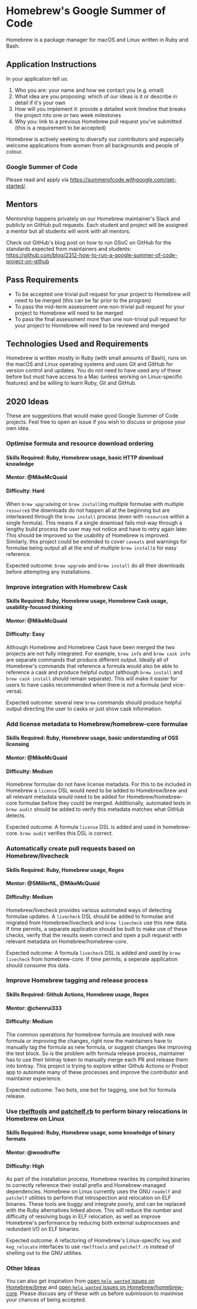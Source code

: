 # Homebrew's Google Summer of Code
Homebrew is a package manager for macOS and Linux written in Ruby and Bash.

## Application Instructions

In your application tell us:

1. Who you are: your name and how we contact you (e.g. email)
2. What idea are you proposing: which of our ideas is it or describe in detail if it's your own
3. How will you implement it: provide a detailed work timeline that breaks the project into one or two week milestones
4. Why you: link to a previous Homebrew pull request you've submitted (this is a requirement to be accepted)

Homebrew is actively seeking to diversify our contributors and especially welcome applications from women from all backgrounds and people of colour.

### Google Summer of Code
Please read and apply via https://summerofcode.withgoogle.com/get-started/.

## Mentors

Mentorship happens privately on our Homebrew maintainer's Slack and publicly on GitHub pull requests. Each student and project will be assigned a mentor but all students will work with all mentors.

Check out GitHub's blog post on how to run GSoC on GitHub for the standards expected from maintainers and students:
https://github.com/blog/2312-how-to-run-a-google-summer-of-code-project-on-github

## Pass Requirements

- To be accepted one trivial pull request for your project to Homebrew will need to be merged (this can be far prior to the program)
- To pass the mid-term assessment one non-trivial pull request for your project to Homebrew will need to be merged
- To pass the final assessment more than one non-trivial pull request for your project to Homebrew will need to be reviewed and merged

## Technologies Used and Requirements

Homebrew is written mostly in Ruby (with small amounts of Bash), runs on the macOS and Linux operating systems and uses Git and GitHub for version control and updates. You do not need to have used any of these before but must have access to a Mac (unless working on Linux-specific features) and be willing to learn Ruby, Git and GitHub.

## 2020 Ideas
These are suggestions that would make good Google Summer of Code projects. Feel free to open an issue if you wish to discuss or propose your own idea.

### Optimise formula and resource download ordering
#### Skills Required: Ruby, Homebrew usage, basic HTTP download knowledge
#### Mentor: @MikeMcQuaid
#### Difficulty: Hard
When `brew upgrade`ing or `brew install`ing multiple formulae with multiple `resource`s the downloads do not happen all at the beginning but are interleaved through the `brew install` process (even with `resource`s within a single formula). This means if a single download fails mid-way through a lengthy build process the user may not notice and have to retry again later. This should be improved so the usability of Homebrew is improved. Similarly, this project could be extended to cover `caveats` and warnings for formulae being output all at the end of multiple `brew install`s for easy reference.

Expected outcome: `brew upgrade` and `brew install` do all their downloads before attempting any installations.

### Improve integration with Homebrew Cask
#### Skills Required: Ruby, Homebrew usage, Homebrew Cask usage, usability-focused thinking
#### Mentor: @MikeMcQuaid
#### Difficulty: Easy
Although Homebrew and Homebrew Cask have been merged the two projects are not fully integrated. For example, `brew info` and `brew cask info` are separate commands that produce different output. Ideally all of Homebrew's commands that reference a formula would also be able to reference a cask and produce helpful output (although `brew install` and `brew cask install` should remain separate). This will make it easier for users to have casks recommended when there is not a formula (and vice-versa).

Expected outcome: several new `brew` commands should produce helpful output directing the user to casks or just show cask information.

### Add license metadata to Homebrew/homebrew-core formulae
#### Skills Required: Ruby, Homebrew usage, basic understanding of OSS licensing
#### Mentor: @MikeMcQuaid
#### Difficulty: Medium
Homebrew formulae do not have license metadata. For this to be included in Homebrew a `license` DSL would need to be added to Homebrew/brew and all relevant metadata would need to be added for Homebrew/homebrew-core formulae before they could be merged. Additionally, automated tests in `brew audit` should be added to verify this metadata matches what GitHub detects.

Expected outcome: A formula `license` DSL is added and used in homebrew-core. `brew audit` verifies this DSL is correct.

### Automatically create pull requests based on Homebrew/livecheck
#### Skills Required: Ruby, Homebrew usage, Regex
#### Mentor: @SMillerNL, @MikeMcQuaid
#### Difficulty: Medium
Homebrew/livecheck provides various automated ways of detecting formulae updates. A `livecheck` DSL should be added to formulae and migrated from Homebrew/livecheck and `brew livecheck` use this new data. If time permits, a separate application should be built to make use of these checks, verify that the results seem correct and open a pull request with relevant metadata on Homebrew/homebrew-core.

Expected outcome: A formula `livecheck` DSL is added and used by `brew livecheck` from homebrew-core. If time permits, a seperate application should consume this data.

### Improve Homebrew tagging and release process
#### Skills Required: Github Actions, Homebrew usage, Regex
#### Mentor: @chenrui333
#### Difficulty: Medium
The common operations for homebrew formula are involved with new formula or improving the changes, right now the maintainers have to manually tag the formula as new formula,
or suggest changes like improving the test block. So is the problem with formula release process, maintainer has to use their bintray token to manually merge each PR and release them into bintray.
This project is trying to explore either Github Actions or Probot app to automate many of these processes and improve the contributor and maintainer experience.

Expected outcome: Two bots, one bot for tagging, one bot for formula release.

### Use [rbelftools](https://github.com/david942j/rbelftools) and [patchelf.rb](https://github.com/david942j/patchelf.rb) to perform binary relocations in Homebrew on Linux
#### Skills Required: Ruby, Homebrew usage, some knowledge of binary formats
#### Mentor: @woodruffw
#### Difficulty: High

As part of the installation process, Homebrew rewrites its compiled binaries to correctly reference their install prefix and Homebrew-managed dependencies. Homebrew on Linux currently uses the GNU `readelf` and `patchelf` utilities to perform that introspection and relocation on ELF binaries. These tools are buggy and integrate poorly, and can be replaced with the Ruby alternatives linked above. This will reduce the number and difficulty of resolving bugs in ELF relocation, as well as improve Homebrew's performance by reducing both external subprocesses and redundant I/O on ELF binaries.

Expected outcome: A refactoring of Homebrew's Linux-specific `keg` and `keg_relocate` interfaces to use `rbelftools` and `patchelf.rb` instead of shelling out to the GNU utilities.

### Other Ideas
You can also get inspiration from [open `help wanted` issues on Homebrew/brew](https://github.com/homebrew/brew/issues?q=is%3Aopen+is%3Aissue+label%3A%22help+wanted%22) and [open `help wanted` issues on Homebrew/homebrew-core](https://github.com/homebrew/homebrew-core/issues?q=is%3Aopen+is%3Aissue+label%3A%22help+wanted%22). Please discuss any of these with us before submission to maximise your chances of being accepted.
